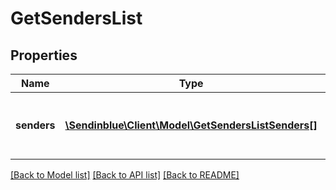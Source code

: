 # GetSendersList

## Properties
Name | Type | Description | Notes
------------ | ------------- | ------------- | -------------
**senders** | [**\Sendinblue\Client\Model\GetSendersListSenders[]**](GetSendersListSenders.md) | List of the senders available in your account | [optional] 

[[Back to Model list]](../../README.md#documentation-for-models) [[Back to API list]](../../README.md#documentation-for-api-endpoints) [[Back to README]](../../README.md)


